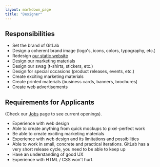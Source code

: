 ```yaml
---
layout: markdown_page
title: "Designer"
---
```


## Responsibilities

* Set the brand of GitLab
* Design a coherent brand image (logo's, icons, colors, typography, etc.)
* Redesign [our static website](https://about.gitlab.com/)
* Design our marketing materials
* Design our swag (t-shirts, stickers, etc.)
* Design for special occasions (product releases, events, etc.)
* Create exciting marketing materials
* Create printed materials (business cards, banners, brochures)
* Create web advertisements


## Requirements for Applicants
(Check our [Jobs](https://about.gitlab.com/jobs/) page to see current openings).

* Experience with web design
* Able to create anything from quick mockups to pixel-perfect work
* Be able to create exciting marketing materials
* Experience with web design and its limitations and possibilities
* Able to work in small, concrete and practical iterations. GitLab has a very short release cycle, you need to be able to keep up
* Have an understanding of good UX
* Experience with HTML / CSS won't hurt.
